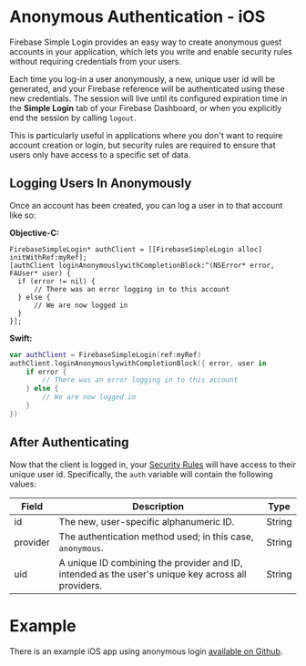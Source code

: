 # Anonymous Authentication - iOS

Firebase Simple Login provides an easy way to create anonymous guest accounts in your application, which lets you write and enable security rules without requiring credentials from your users.

Each time you log-in a user anonymously, a new, unique user id will be generated, and your Firebase reference will be authenticated using these new credentials. The session will live until its configured expiration time in the __Simple Login__ tab of your Firebase Dashboard, or when you explicitly end the session by calling `logout`.

This is particularly useful in applications where you don't want to require account creation or login, but security rules are required to ensure that users only have access to a specific set of data.


## Logging Users In Anonymously

Once an account has been created, you can log a user in to that account like so:

__Objective-C:__
```objc
FirebaseSimpleLogin* authClient = [[FirebaseSimpleLogin alloc] initWithRef:myRef];
[authClient loginAnonymouslywithCompletionBlock:^(NSError* error, FAUser* user) {
  if (error != nil) {
      // There was an error logging in to this account
  } else {
      // We are now logged in
  }
}];
```

__Swift:__
```swift
var authClient = FirebaseSimpleLogin(ref:myRef)
authClient.loginAnonymouslywithCompletionBlock({ error, user in
    if error {
        // There was an error logging in to this account
    } else {
        // We are now logged in
    }
})
```


## After Authenticating

Now that the client is logged in, your [Security Rules](https://www.firebase.com/docs/ios/guide/securing-data.html) will have access to their unique user id. Specifically, the `auth` variable will contain the following values:

| Field | Description | Type |
| --- | --- | --- |
| id | The new, user-specific alphanumeric ID. | String |
| provider | The authentication method used; in this case, `anonymous`. | String |
| uid | A unique ID combining the provider and ID, intended as the user's unique key across all providers. | String |


# Example

There is an example iOS app using anonymous login [available on Github](https://github.com/firebase/simple-login-demo-ios).

